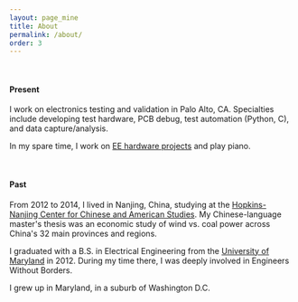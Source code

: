 ```yaml
---
layout: page_mine
title: About
permalink: /about/
order: 3
---
```


<br>

#### Present

I work on electronics testing and validation in Palo Alto, CA. Specialties include developing test hardware, PCB debug, test automation (Python, C), and data capture/analysis.


In my spare time, I work on [EE hardware projects](https://bkeegs.github.io/projects/) and play piano.

<br>

#### Past

From 2012 to 2014, I lived in Nanjing, China, studying at the [Hopkins-Nanjing Center for Chinese and American Studies](https://www.sais-jhu.edu/graduate-studies/campuses/nanjing-china#about-hopkins-nanjing-center). My Chinese-language master's thesis was an economic study of wind vs. coal power across China's 32 main provinces and regions.


I graduated with a B.S. in Electrical Engineering from the [University of Maryland](http://www.umd.edu/) in 2012. During my time there, I was deeply involved in Engineers Without Borders.


I grew up in Maryland, in a suburb of Washington D.C.
